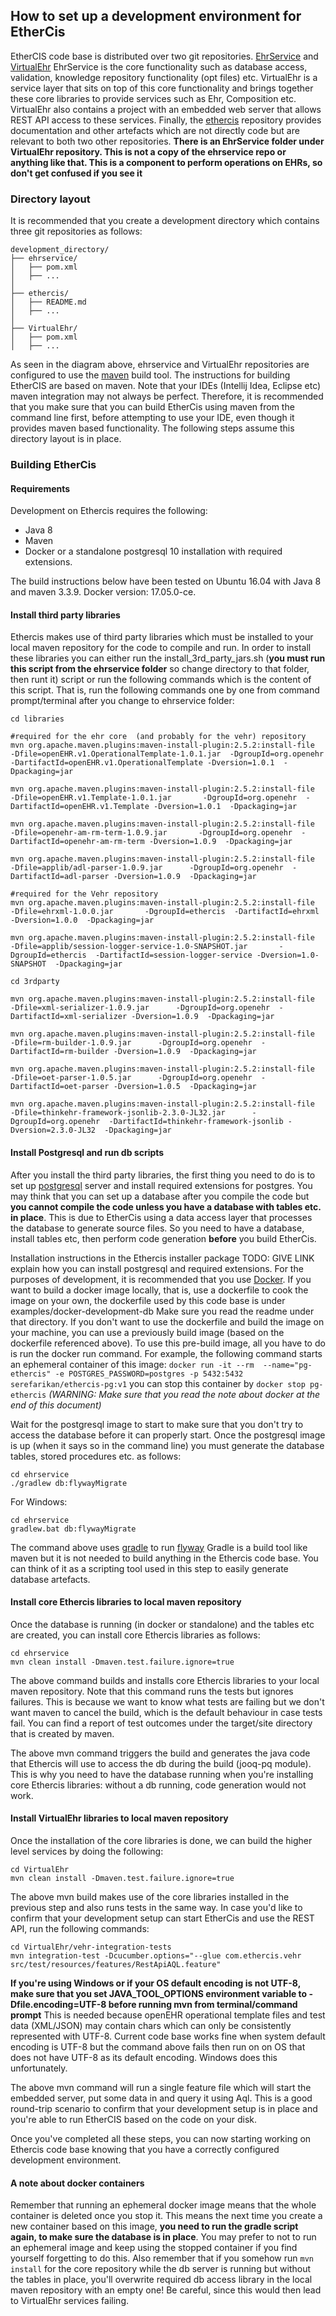 ## How to set up a development environment for EtherCis

EtherCIS code base is distributed over two git repositories. [EhrService](https://github.com/ethercis/ehrservice) and [VirtualEhr](https://github.com/ethercis/VirtualEhr)
EhrService is the core functionality such as database access, validation, knowledge repository functionality (opt files) etc. VirtualEhr is a service layer that sits on top of this core functionality and brings together these core libraries to provide services such as Ehr, Composition etc. VirtualEhr also contains a project with an embedded web server that allows REST API access to these services. Finally, the [ethercis](https://github.com/ethercis/ethercis) repository provides documentation and other artefacts which are not directly code but are relevant to both two other repositories. **There is an EhrService folder under VirtualEhr repository. This is not a copy of the ehrservice repo or anything like that. This is a component to perform operations on EHRs, so don't get confused if you see it**

### Directory layout
It is recommended that you create a development directory which contains three git repositories as follows:

```
development_directory/
├── ehrservice/
│   ├── pom.xml
│   ├── ...
│
├── ethercis/
│   ├── README.md
│   ├── ...
│
├── VirtualEhr/
│   ├── pom.xml
│   ├── ...
```
As seen in the diagram above, ehrservice and VirtualEhr repositories are configured to use the [maven](https://maven.apache.org/) build tool. The instructions for building EtherCIS are based on maven. Note that your IDEs (Intellij Idea, Eclipse etc) maven integration may not always be perfect. Therefore, it is recommended that you make sure that you can build EtherCis using maven from the command line first, before attempting to use your IDE, even though it provides maven based functionality. The following steps assume this directory layout is in place.

### Building EtherCis

#### Requirements
Development on Ethercis requires the following:
- Java 8
- Maven
- Docker or a standalone postgresql 10 installation with required extensions.

The build instructions below have been tested on Ubuntu 16.04 with Java 8 and maven 3.3.9. Docker version: 17.05.0-ce. 

#### Install third party libraries
Ethercis makes use of third party libraries which must be installed to your local maven repository for the code to compile and run. In order to install these libraries you can either run the install_3rd_party_jars.sh (**you must run this script from the ehrservice folder** so change directory to that folder, then runt it) script or run the following commands which is the content of this script. That is, run the following commands one by one from command prompt/terminal after you change to ehrservice folder:

```
cd libraries

#required for the ehr core  (and probably for the vehr) repository
mvn org.apache.maven.plugins:maven-install-plugin:2.5.2:install-file  -Dfile=openEHR.v1.OperationalTemplate-1.0.1.jar  -DgroupId=org.openehr  -DartifactId=openEHR.v1.OperationalTemplate -Dversion=1.0.1  -Dpackaging=jar

mvn org.apache.maven.plugins:maven-install-plugin:2.5.2:install-file  -Dfile=openEHR.v1.Template-1.0.1.jar       -DgroupId=org.openehr  -DartifactId=openEHR.v1.Template -Dversion=1.0.1  -Dpackaging=jar

mvn org.apache.maven.plugins:maven-install-plugin:2.5.2:install-file  -Dfile=openehr-am-rm-term-1.0.9.jar       -DgroupId=org.openehr  -DartifactId=openehr-am-rm-term -Dversion=1.0.9  -Dpackaging=jar

mvn org.apache.maven.plugins:maven-install-plugin:2.5.2:install-file  -Dfile=applib/adl-parser-1.0.9.jar      -DgroupId=org.openehr  -DartifactId=adl-parser -Dversion=1.0.9  -Dpackaging=jar

#required for the Vehr repository
mvn org.apache.maven.plugins:maven-install-plugin:2.5.2:install-file  -Dfile=ehrxml-1.0.0.jar       -DgroupId=ethercis  -DartifactId=ehrxml -Dversion=1.0.0  -Dpackaging=jar

mvn org.apache.maven.plugins:maven-install-plugin:2.5.2:install-file  -Dfile=applib/session-logger-service-1.0-SNAPSHOT.jar       -DgroupId=ethercis  -DartifactId=session-logger-service -Dversion=1.0-SNAPSHOT  -Dpackaging=jar

cd 3rdparty

mvn org.apache.maven.plugins:maven-install-plugin:2.5.2:install-file  -Dfile=xml-serializer-1.0.9.jar      -DgroupId=org.openehr  -DartifactId=xml-serializer -Dversion=1.0.9  -Dpackaging=jar

mvn org.apache.maven.plugins:maven-install-plugin:2.5.2:install-file  -Dfile=rm-builder-1.0.9.jar      -DgroupId=org.openehr  -DartifactId=rm-builder -Dversion=1.0.9  -Dpackaging=jar

mvn org.apache.maven.plugins:maven-install-plugin:2.5.2:install-file  -Dfile=oet-parser-1.0.5.jar      -DgroupId=org.openehr  -DartifactId=oet-parser -Dversion=1.0.5  -Dpackaging=jar

mvn org.apache.maven.plugins:maven-install-plugin:2.5.2:install-file  -Dfile=thinkehr-framework-jsonlib-2.3.0-JL32.jar      -DgroupId=org.openehr  -DartifactId=thinkehr-framework-jsonlib -Dversion=2.3.0-JL32  -Dpackaging=jar

```

#### Install Postgresql and run db scripts
After you install the third party libraries, the first thing you need to do is to set up [postgresql](https://www.postgresql.org/) server and install required extensions for postgres. You may think that you can set up a database after you compile the code but **you cannot compile the code unless you have a database with tables etc. in place**. This is due to EtherCis using a data access layer that processes the database to generate source files. So you need to have a database, install tables etc, then perform code generation **before** you build EtherCis. 

Installation instructions in the Ethercis installer package TODO: GIVE LINK explain how you can install postgresql and required extensions. For the purposes of development, it is recommended that you use [Docker](https://www.docker.com/).  If you want to build a docker image locally, that is, use a dockerfile to cook the image on your own, the dockerfile used by this code base is under examples/docker-development-db Make sure you read the readme under that directory.
If you don't want to use the dockerfile and build the image on your machine, you can use a previously build image (based on the dockerfile referenced above).  To use this pre-build image, all you have to do is run the docker run command. For example, the following command starts an ephemeral container of this image:
`docker run -it --rm  --name="pg-ethercis" -e POSTGRES_PASSWORD=postgres -p 5432:5432 serefarikan/ethercis-pg:v1`
you can stop this container by `docker stop pg-ethercis`
*(WARNING: Make sure that you read the note about docker at the end of this document)*

Wait for the postgresql image to start to make sure that you don't try to access the database before it can properly start. Once the postgresql image is up (when it says so in the command line) you must generate the database tables, stored procedures etc. as follows:

```
cd ehrservice
./gradlew db:flywayMigrate
```

For Windows:

```
cd ehrservice
gradlew.bat db:flywayMigrate
```

The command above uses [gradle](https://gradle.org/) to run [flyway](https://flywaydb.org/) Gradle is a build tool like maven but it is not needed to build anything in the Ethercis code base. You can think of it as a scripting tool used in this step to easily generate database artefacts. 

#### Install core Ethercis libraries to local maven repository
Once the database is running (in docker or standalone) and the tables etc are created, you can install core Ethercis libraries as follows:
```
cd ehrservice
mvn clean install -Dmaven.test.failure.ignore=true
```
The above command builds and installs core Ethercis libraries to your local maven repository. Note that this command runs the tests but ignores failures. This is because we want to know what tests are failing but we don't want maven to cancel the build, which is the default behaviour in case tests fail. You can find a report of test outcomes under the target/site directory that is created by maven. 

The above mvn command triggers the build and  generates the java code that Ethercis will use to access the db during the build (jooq-pq module). This is why you need to have the database running when you're installing core Ethercis libraries: without a db running, code generation would not work. 

#### Install VirtualEhr libraries to local maven repository
Once the installation of the core libraries is done, we can build the higher level services by doing the following:
```
cd VirtualEhr
mvn clean install -Dmaven.test.failure.ignore=true
```
The above mvn build makes use of the core libraries installed in the previous step and also runs tests in the same way. In case you'd like to confirm that your development setup can start EtherCis and use the REST API, run the following commands:

```
cd VirtualEhr/vehr-integration-tests
mvn integration-test -Dcucumber.options="--glue com.ethercis.vehr src/test/resources/features/RestApiAQL.feature"
```

**If you're using Windows or if your OS default encoding is not UTF-8, make sure that you set JAVA_TOOL_OPTIONS environment variable to -Dfile.encoding=UTF-8 before running mvn from terminal/command prompt** This is needed because openEHR operational template files and test data (XML/JSON) may contain chars which can only be consistently represented with UTF-8. Current code base works fine when system default encoding is UTF-8 but the command above fails then run on on OS that does not have UTF-8 as its default encoding. Windows does this unfortunately.

The above mvn command will run a single feature file which will start the embedded server, put some data in and query it using Aql. This is a good round-trip scenario to confirm that your development setup is in place and you're able to run EtherCIS based on the code on your disk.

Once you've completed all these steps, you can now starting working on Ethercis code base knowing that you have a correctly configured development environment. 

#### A note about docker containers
Remember that running an ephemeral docker image means that the whole container is deleted once you stop it. This means the next time you create a new container based on this image, **you need to run the gradle script again, to make sure the database is in place**. You may prefer to not to run an ephemeral image and keep using the stopped container if you find yourself forgetting to do this. Also remember that if you somehow run `mvn install` for the core repository while the db server is running but without the tables in place, you'll overwrite required db access library in the local maven repository with an empty one! Be careful, since this would then lead to VirtualEhr services failing. 
